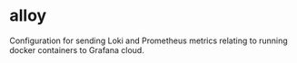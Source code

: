 # alloy

Configuration for sending Loki and Prometheus metrics relating to running docker containers to Grafana cloud.
